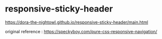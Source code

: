 # responsive-sticky-header

https://dora-the-nightowl.github.io/responsive-sticky-header/main.html

original reference : https://speckyboy.com/pure-css-responsive-navigation/
